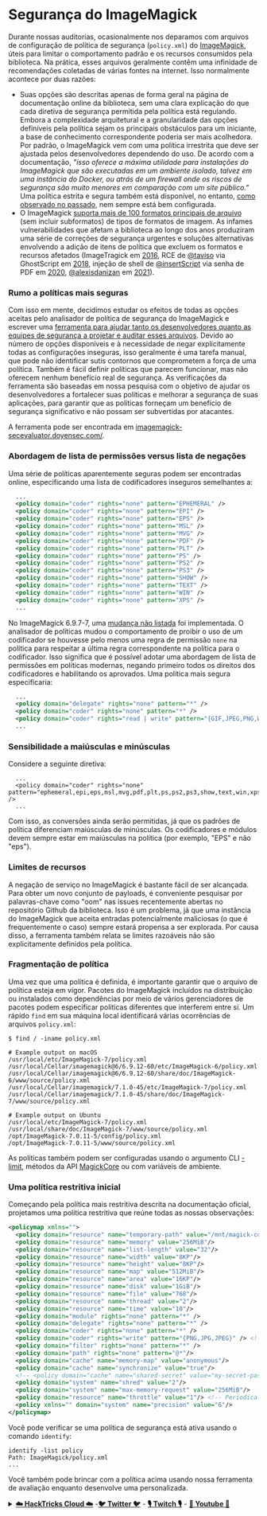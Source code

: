 # Segurança do ImageMagick

Durante nossas auditorias, ocasionalmente nos deparamos com arquivos de configuração de política de segurança (`policy.xml`) do [ImageMagick](https://imagemagick.org/), úteis para limitar o comportamento padrão e os recursos consumidos pela biblioteca. Na prática, esses arquivos geralmente contêm uma infinidade de recomendações coletadas de várias fontes na internet. Isso normalmente acontece por duas razões:

* Suas opções são descritas apenas de forma geral na página de documentação online da biblioteca, sem uma clara explicação do que cada diretiva de segurança permitida pela política está regulando. Embora a complexidade arquitetural e a granularidade das opções definíveis pela política sejam os principais obstáculos para um iniciante, a base de conhecimento correspondente poderia ser mais acolhedora. Por padrão, o ImageMagick vem com uma política irrestrita que deve ser ajustada pelos desenvolvedores dependendo do uso. De acordo com a documentação, _"isso oferece a máxima utilidade para instalações do ImageMagick que são executadas em um ambiente isolado, talvez em uma instância do Docker, ou atrás de um firewall onde os riscos de segurança são muito menores em comparação com um site público."_ Uma política estrita e segura também está disponível, no entanto, [como observado no passado](https://www.synacktiv.com/en/publications/playing-with-imagetragick-like-its-2016.html), nem sempre está bem configurada.
* O ImageMagick [suporta mais de 100 formatos principais de arquivo](https://imagemagick.org/script/formats.php#supported) (sem incluir subformatos) de tipos de formatos de imagem. As infames vulnerabilidades que afetam a biblioteca ao longo dos anos produziram uma série de correções de segurança urgentes e soluções alternativas envolvendo a adição de itens de política que excluem os formatos e recursos afetados (ImageTragick em [2016](https://imagetragick.com/), RCE de [@taviso](https://twitter.com/taviso) via GhostScript em [2018](https://seclists.org/oss-sec/2018/q3/142), injeção de shell de [@insertScript](https://twitter.com/insertScript) via senha de PDF em [2020](https://insert-script.blogspot.com/2020/11/imagemagick-shell-injection-via-pdf.html), [@alexisdanizan](https://twitter.com/alexisdanizan) em [2021](https://www.synacktiv.com/en/publications/playing-with-imagetragick-like-its-2016.html)).

### Rumo a políticas mais seguras <a href="#towards-safer-policies" id="towards-safer-policies"></a>

Com isso em mente, decidimos estudar os efeitos de todas as opções aceitas pelo analisador de política de segurança do ImageMagick e escrever uma [ferramenta para ajudar tanto os desenvolvedores quanto as equipes de segurança a projetar e auditar esses arquivos](https://imagemagick-secevaluator.doyensec.com/). Devido ao número de opções disponíveis e à necessidade de negar explicitamente todas as configurações inseguras, isso geralmente é uma tarefa manual, que pode não identificar sutis contornos que comprometem a força de uma política. Também é fácil definir políticas que parecem funcionar, mas não oferecem nenhum benefício real de segurança. As verificações da ferramenta são baseadas em nossa pesquisa com o objetivo de ajudar os desenvolvedores a fortalecer suas políticas e melhorar a segurança de suas aplicações, para garantir que as políticas forneçam um benefício de segurança significativo e não possam ser subvertidas por atacantes.

A ferramenta pode ser encontrada em [imagemagick-secevaluator.doyensec.com/](https://imagemagick-secevaluator.doyensec.com/).

### Abordagem de lista de permissões versus lista de negações <a href="#allowlist-vs-denylist-approach" id="allowlist-vs-denylist-approach"></a>

Uma série de políticas aparentemente seguras podem ser encontradas online, especificando uma lista de codificadores inseguros semelhantes a:
```xml
  ...
  <policy domain="coder" rights="none" pattern="EPHEMERAL" />
  <policy domain="coder" rights="none" pattern="EPI" />
  <policy domain="coder" rights="none" pattern="EPS" />
  <policy domain="coder" rights="none" pattern="MSL" />
  <policy domain="coder" rights="none" pattern="MVG" />
  <policy domain="coder" rights="none" pattern="PDF" />
  <policy domain="coder" rights="none" pattern="PLT" />
  <policy domain="coder" rights="none" pattern="PS" />
  <policy domain="coder" rights="none" pattern="PS2" />
  <policy domain="coder" rights="none" pattern="PS3" />
  <policy domain="coder" rights="none" pattern="SHOW" />
  <policy domain="coder" rights="none" pattern="TEXT" />
  <policy domain="coder" rights="none" pattern="WIN" />
  <policy domain="coder" rights="none" pattern="XPS" />
  ...
```
No ImageMagick 6.9.7-7, uma [mudança não listada](https://blog.awm.jp/2017/02/09/imagemagick-en/) foi implementada. O analisador de políticas mudou o comportamento de proibir o uso de um codificador se houvesse pelo menos uma regra de permissão `none` na política para respeitar a última regra correspondente na política para o codificador. Isso significa que é possível adotar uma abordagem de lista de permissões em políticas modernas, negando primeiro todos os direitos dos codificadores e habilitando os aprovados. Uma política mais segura especificaria:
```xml
  ...
  <policy domain="delegate" rights="none" pattern="*" />
  <policy domain="coder" rights="none" pattern="*" />
  <policy domain="coder" rights="read | write" pattern="{GIF,JPEG,PNG,WEBP}" />
  ...
```
### Sensibilidade a maiúsculas e minúsculas <a href="#case-sensitivity" id="case-sensitivity"></a>

Considere a seguinte diretiva:
```
  ...
  <policy domain="coder" rights="none" pattern="ephemeral,epi,eps,msl,mvg,pdf,plt,ps,ps2,ps3,show,text,win,xps" />
  ...
```
Com isso, as conversões ainda serão permitidas, já que os padrões de política diferenciam maiúsculas de minúsculas. Os codificadores e módulos devem sempre estar em maiúsculas na política (por exemplo, "EPS" e não "eps").

### Limites de recursos <a href="#resource-limits" id="resource-limits"></a>

A negação de serviço no ImageMagick é bastante fácil de ser alcançada. Para obter um novo conjunto de payloads, é conveniente pesquisar por palavras-chave como "oom" nas issues recentemente abertas no repositório Github da biblioteca. Isso é um problema, já que uma instância do ImageMagick que aceita entradas potencialmente maliciosas (o que é frequentemente o caso) sempre estará propensa a ser explorada. Por causa disso, a ferramenta também relata se limites razoáveis não são explicitamente definidos pela política.

### Fragmentação de política <a href="#policy-fragmentation" id="policy-fragmentation"></a>

Uma vez que uma política é definida, é importante garantir que o arquivo de política esteja em vigor. Pacotes do ImageMagick incluídos na distribuição ou instalados como dependências por meio de vários gerenciadores de pacotes podem especificar políticas diferentes que interferem entre si. Um rápido `find` em sua máquina local identificará várias ocorrências de arquivos `policy.xml`:
```shell-session
$ find / -iname policy.xml

# Example output on macOS
/usr/local/etc/ImageMagick-7/policy.xml
/usr/local/Cellar/imagemagick@6/6.9.12-60/etc/ImageMagick-6/policy.xml
/usr/local/Cellar/imagemagick@6/6.9.12-60/share/doc/ImageMagick-6/www/source/policy.xml
/usr/local/Cellar/imagemagick/7.1.0-45/etc/ImageMagick-7/policy.xml
/usr/local/Cellar/imagemagick/7.1.0-45/share/doc/ImageMagick-7/www/source/policy.xml

# Example output on Ubuntu
/usr/local/etc/ImageMagick-7/policy.xml
/usr/local/share/doc/ImageMagick-7/www/source/policy.xml
/opt/ImageMagick-7.0.11-5/config/policy.xml
/opt/ImageMagick-7.0.11-5/www/source/policy.xml

```
As políticas também podem ser configuradas usando o argumento CLI [-limit](https://imagemagick.org/script/command-line-options.php#limit), métodos da API [MagickCore](https://imagemagick.org/api/resource.php#SetMagickResourceLimit) ou com variáveis de ambiente.

### Uma política restritiva inicial <a href="#a-starter-restrictive-policy" id="a-starter-restrictive-policy"></a>

Começando pela política mais restritiva descrita na documentação oficial, projetamos uma política restritiva que reúne todas as nossas observações:
```xml
<policymap xmlns="">
  <policy domain="resource" name="temporary-path" value="/mnt/magick-conversions-with-restrictive-permissions"/> <!-- the location should only be accessible to the low-privileged user running ImageMagick -->
  <policy domain="resource" name="memory" value="256MiB"/>
  <policy domain="resource" name="list-length" value="32"/>
  <policy domain="resource" name="width" value="8KP"/>
  <policy domain="resource" name="height" value="8KP"/>
  <policy domain="resource" name="map" value="512MiB"/>
  <policy domain="resource" name="area" value="16KP"/>
  <policy domain="resource" name="disk" value="1GiB"/>
  <policy domain="resource" name="file" value="768"/>
  <policy domain="resource" name="thread" value="2"/>
  <policy domain="resource" name="time" value="10"/>
  <policy domain="module" rights="none" pattern="*" /> 
  <policy domain="delegate" rights="none" pattern="*" />
  <policy domain="coder" rights="none" pattern="*" /> 
  <policy domain="coder" rights="write" pattern="{PNG,JPG,JPEG}" /> <!-- your restricted set of acceptable formats, set your rights needs -->
  <policy domain="filter" rights="none" pattern="*" />
  <policy domain="path" rights="none" pattern="@*"/>
  <policy domain="cache" name="memory-map" value="anonymous"/>
  <policy domain="cache" name="synchronize" value="true"/>
  <!-- <policy domain="cache" name="shared-secret" value="my-secret-passphrase" stealth="True"/> Only needed for distributed pixel cache spanning multiple servers -->
  <policy domain="system" name="shred" value="2"/>
  <policy domain="system" name="max-memory-request" value="256MiB"/>
  <policy domain="resource" name="throttle" value="1"/> <!-- Periodically yield the CPU for at least the time specified in ms -->
  <policy xmlns="" domain="system" name="precision" value="6"/>
</policymap>
```
Você pode verificar se uma política de segurança está ativa usando o comando `identify`:
```
identify -list policy
Path: ImageMagick/policy.xml
...
```
Você também pode brincar com a política acima usando nossa ferramenta de avaliação enquanto desenvolve uma personalizada.

<details>

<summary><a href="https://cloud.hacktricks.xyz/pentesting-cloud/pentesting-cloud-methodology"><strong>☁️ HackTricks Cloud ☁️</strong></a> -<a href="https://twitter.com/hacktricks_live"><strong>🐦 Twitter 🐦</strong></a> - <a href="https://www.twitch.tv/hacktricks_live/schedule"><strong>🎙️ Twitch 🎙️</strong></a> - <a href="https://www.youtube.com/@hacktricks_LIVE"><strong>🎥 Youtube 🎥</strong></a></summary>

* Você trabalha em uma **empresa de segurança cibernética**? Você quer ver sua **empresa anunciada no HackTricks**? ou quer ter acesso à **última versão do PEASS ou baixar o HackTricks em PDF**? Confira os [**PLANOS DE ASSINATURA**](https://github.com/sponsors/carlospolop)!
* Descubra [**A Família PEASS**](https://opensea.io/collection/the-peass-family), nossa coleção exclusiva de [**NFTs**](https://opensea.io/collection/the-peass-family)
* Adquira [**produtos oficiais PEASS & HackTricks**](https://peass.creator-spring.com)
* **Junte-se ao** [**💬**](https://emojipedia.org/speech-balloon/) [**grupo Discord**](https://discord.gg/hRep4RUj7f) ou ao [**grupo telegram**](https://t.me/peass) ou **siga-me** no **Twitter** [**🐦**](https://github.com/carlospolop/hacktricks/tree/7af18b62b3bdc423e11444677a6a73d4043511e9/\[https:/emojipedia.org/bird/README.md)[**@carlospolopm**](https://twitter.com/hacktricks_live)**.**
* **Compartilhe suas técnicas de hacking enviando PRs para o** [**repositório hacktricks**](https://github.com/carlospolop/hacktricks) **e** [**repositório hacktricks-cloud**](https://github.com/carlospolop/hacktricks-cloud).

</details>
